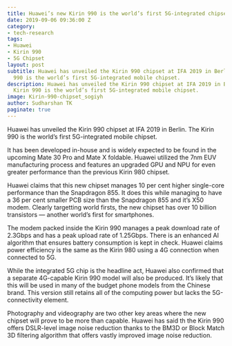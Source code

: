 ```yaml
---
title: Huawei’s new Kirin 990 is the world’s first 5G-integrated chipset
date: 2019-09-06 09:36:00 Z
category:
- tech-research
tags:
- Huawei
- Kirin 990
- 5G Chipset
layout: post
subtitle: Huawei has unveiled the Kirin 990 chipset at IFA 2019 in Berlin. The Kirin
  990 is the world’s first 5G-integrated mobile chipset.
description: Huawei has unveiled the Kirin 990 chipset at IFA 2019 in Berlin. The
  Kirin 990 is the world’s first 5G-integrated mobile chipset.
image: Kirin-990-chipset_sogiyh
author: Sudharshan TK
paginate: true
---
```


Huawei has unveiled the Kirin 990 chipset at IFA 2019 in Berlin. The Kirin 990 is the world’s first 5G-integrated mobile chipset.

It has been developed in-house and is widely expected to be found in the upcoming Mate 30 Pro and Mate X foldable. Huawei utilized the 7nm EUV manufacturing process and features an upgraded GPU and NPU for even greater performance than the previous Kirin 980 chipset.

Huawei claims that this new chipset manages 10 per cent higher single-core performance than the Snapdragon 855. It does this while managing to have a 36 per cent smaller PCB size than the Snapdragon 855 and it’s X50 modem. Clearly targetting world firsts, the new chipset has over 10 billion transistors — another world’s first for smartphones.

The modem packed inside the Kirin 990 manages a peak download rate of 2.3Gbps and has a peak upload rate of 1.25Gbps. There is an enhanced AI algorithm that ensures battery consumption is kept in check. Huawei claims power efficiency is the same as the Kirin 980 using a 4G connection when connected to 5G.

While the integrated 5G chip is the headline act, Huawei also confirmed that a separate 4G-capable Kirin 990 model will also be produced. It’s likely that this will be used in many of the budget phone models from the Chinese brand. This version still retains all of the computing power but lacks the 5G-connectivity element.

Photography and videography are two other key areas where the new chipset will prove to be more than capable. Huawei has said th the Kirin 990 offers DSLR-level image noise reduction thanks to the BM3D or Block Match 3D filtering algorithm that offers vastly improved image noise reduction.
